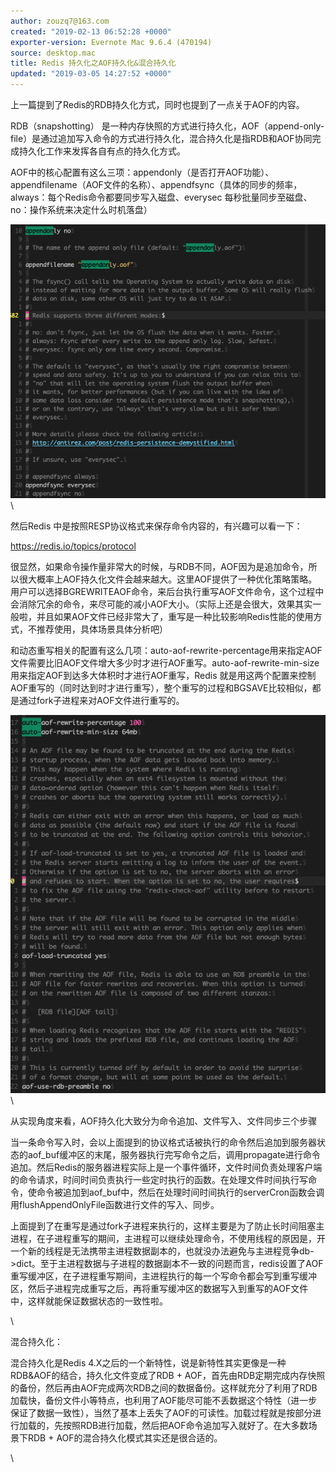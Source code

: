 ```yaml
---
author: zouzq7@163.com
created: "2019-02-13 06:52:28 +0000"
exporter-version: Evernote Mac 9.6.4 (470194)
source: desktop.mac
title: Redis 持久化之AOF持久化&混合持久化
updated: "2019-03-05 14:27:52 +0000"
---
```


<div>

上一篇提到了Redis的RDB持久化方式，同时也提到了一点关于AOF的内容。

</div>

<div>

RDB（snapshotting）
是一种内存快照的方式进行持久化，AOF（append-only-file）是通过追加写入命令的方式进行持久化，混合持久化是指RDB和AOF协同完成持久化工作来发挥各自有点的持久化方式。

</div>

<div>

AOF中的核心配置有这么三项：appendonly（是否打开AOF功能）、appendfilename（AOF文件的名称）、appendfsync（具体的同步的频率，always：每个Redis命令都要同步写入磁盘、everysec
每秒批量同步至磁盘、no：操作系统来决定什么时机落盘）

</div>

<div>

![](Redis%20%E6%8C%81%E4%B9%85%E5%8C%96%E4%B9%8BAOF%E6%8C%81%E4%B9%85%E5%8C%96&%E6%B7%B7%E5%90%88%E6%8C%81%E4%B9%85%E5%8C%96.resources/DB7FE05A-7E03-42EF-A077-0E1EA34BA909.png) 
 \

</div>

<div>

然后Redis 中是按照RESP协议格式来保存命令内容的，有兴趣可以看一下：

</div>

<div>

<https://redis.io/topics/protocol>

</div>

<div>

很显然，如果命令操作量非常大的时候，与RDB不同，AOF因为是追加命令，所以很大概率上AOF持久化文件会越来越大。这里AOF提供了一种优化策略策略。用户可以选择BGREWRITEAOF命令，来后台执行重写AOF文件命令，这个过程中会消除冗余的命令，来尽可能的减小AOF大小。（实际上还是会很大，效果其实一般啦，并且如果AOF文件已经非常大了，重写是一种比较影响Redis性能的使用方式，不推荐使用，具体场景具体分析吧）

</div>

<div>

和动态重写相关的配置有这么几项：auto-aof-rewrite-percentage用来指定AOF文件需要比旧AOF文件增大多少时才进行AOF重写。auto-aof-rewrite-min-size
用来指定AOF到达多大体积时才进行AOF重写，Redis
就是用这两个配置来控制AOF重写的（同时达到时才进行重写），整个重写的过程和BGSAVE比较相似，都是通过fork子进程来对AOF文件进行重写的。

</div>

<div>

![](Redis%20%E6%8C%81%E4%B9%85%E5%8C%96%E4%B9%8BAOF%E6%8C%81%E4%B9%85%E5%8C%96&%E6%B7%B7%E5%90%88%E6%8C%81%E4%B9%85%E5%8C%96.resources/5850E5F6-3918-4D33-8F05-DFFF9519C566.png) 
 \

</div>

<div>

从实现角度来看，AOF持久化大致分为命令追加、文件写入、文件同步三个步骤

</div>

<div>

当一条命令写入时，会以上面提到的协议格式话被执行的命令然后追加到服务器状态的aof_buf缓冲区的末尾，服务器执行完写命令之后，调用propagate进行命令追加。然后Redis的服务器进程实际上是一个事件循环，文件时间负责处理客户端的命令请求，时间时间负责执行一些定时执行的函数。在处理文件时间执行写命令，使命令被追加到aof_buf中，然后在处理时间时间执行的serverCron函数会调用flushAppendOnlyFile函数进行文件的写入、同步。

</div>

<div>

上面提到了在重写是通过fork子进程来执行的，这样主要是为了防止长时间阻塞主进程，在子进程重写的期间，主进程可以继续处理命令，不使用线程的原因是，开一个新的线程是无法携带主进程数据副本的，也就没办法避免与主进程竞争db-\>dict。至于主进程数据与子进程的数据副本不一致的问题而言，redis设置了AOF重写缓冲区，在子进程重写期间，主进程执行的每一个写命令都会写到重写缓冲区，然后子进程完成重写之后，再将重写缓冲区的数据写入到重写的AOF文件中，这样就能保证数据状态的一致性啦。

</div>

<div>

\

</div>

<div>

混合持久化：

</div>

<div>

混合持久化是Redis
4.X之后的一个新特性，说是新特性其实更像是一种RDB&AOF的结合，持久化文件变成了RDB +
AOF，首先由RDB定期完成内存快照的备份，然后再由AOF完成两次RDB之间的数据备份。这样就充分了利用了RDB
加载快，备份文件小等特点，也利用了AOF能尽可能不丢数据这个特性（进一步保证了数据一致性），当然了基本上丢失了AOF的可读性。加载过程就是按部分进行加载的，先按照RDB进行加载，然后把AOF命令追加写入就好了。在大多数场景下RDB +
AOF的混合持久化模式其实还是很合适的。

</div>

<div>

\

</div>
